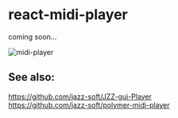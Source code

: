 # react-midi-player
coming soon...

![midi-player](https://jazz-soft.github.io/img/midi-player.png)

## See also:
https://github.com/jazz-soft/JZZ-gui-Player  
https://github.com/jazz-soft/polymer-midi-player


